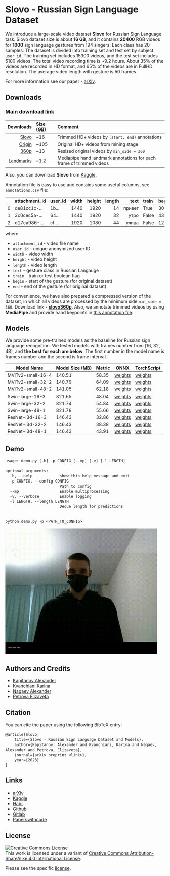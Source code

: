 # Slovo - Russian Sign Language Dataset

We introduce a large-scale video dataset **Slovo** for Russian Sign Language task. Slovo dataset size is about **16 GB**, and it contains **20400** RGB videos for **1000** sign language gestures from 194 singers. Each class has 20 samples. The dataset is divided into training set and test set by subject `user_id`. The training set includes 15300 videos, and the test set includes 5100 videos. The total video recording time is ~9.2 hours. About 35% of the videos are recorded in HD format, and 65% of the videos are in FullHD resolution. The average video length with gesture is 50 frames.

For more information see our paper - [arXiv](https://arxiv.org/abs/2305.14527).

## Downloads
### [Main download link](https://n-ws-620xz-pd11.s3pd11.sbercloud.ru/b-ws-620xz-pd11-jux/slovo/slovo.zip)

|                                                                                               Downloads | Size (GB) | Comment                                                              |
|--------------------------------------------------------------------------------------------------------:|:----------|:---------------------------------------------------------------------|
|                [Slovo](https://n-ws-620xz-pd11.s3pd11.sbercloud.ru/b-ws-620xz-pd11-jux/slovo/slovo.zip) | ~16       | Trimmed HD+ videos by `(start, end)` annotations                     |
|          [Origin](https://n-ws-620xz-pd11.s3pd11.sbercloud.ru/b-ws-620xz-pd11-jux/slovo/slovo_full.zip) | ~105      | Original HD+ videos from mining stage                                |
|        [360p](https://n-ws-620xz-pd11.s3pd11.sbercloud.ru/b-ws-620xz-pd11-jux/slovo/slovo_full360.zip)  | ~13       | Resized original videos by `min_side = 360`                          |
| [Landmarks](https://n-ws-620xz-pd11.s3pd11.sbercloud.ru/b-ws-620xz-pd11-jux/slovo/slovo_mediapipe.json) | ~1.2      | Mediapipe hand landmark annotations for each frame of trimmed videos |

Also, you can download **Slovo** from [Kaggle](https://www.kaggle.com/datasets/kapitanov/slovo).

Annotation file is easy to use and contains some useful columns, see `annotations.csv` file:

|    | attachment_id | user_id | width | height | length |  text  | train   | begin | end |
|---:|:--------------|:--------|------:|-------:|-------:|-------:|:--------|:------|:----|
|  0 | de81cc1c-...  | 1b...   |  1440 |   1920 |     14 | привет | True    | 30    | 45  |
|  1 | 3c0cec5a-...  | 64...   |  1440 |   1920 |     32 |   утро | False   | 43    | 66  |
|  2 | d17ca986-...  | cf...   |  1920 |   1080 |     44 |  улица | False   | 12    | 31  |

where:
- `attachment_id` - video file name
- `user_id` - unique anonymized user ID
- `width` - video width
- `height` - video height
- `length` - video length
- `text` - gesture class in Russian Langauge
- `train` - train or test boolean flag
- `begin` - start of the gesture (for original dataset)
- `end` - end of the gesture (for original dataset)

For convenience, we have also prepared a compressed version of the dataset, in which all videos are processed by the minimum side `min_side = 360`. Download link - **[slovo360p](https://n-ws-620xz-pd11.s3pd11.sbercloud.ru/b-ws-620xz-pd11-jux/slovo/slovo_full360.zip)**.
Also, we annotate trimmed videos by using **MediaPipe** and provide hand keypoints in [this annotation file](https://n-ws-620xz-pd11.s3pd11.sbercloud.ru/b-ws-620xz-pd11-jux/slovo/slovo_mediapipe.json).

## Models
We provide some pre-trained models as the baseline for Russian sign language recognition. 
We tested models with frames number from [16, 32, 48], and **the best for each are below**.
The first number in the model name is frames number and the second is frame interval. 

| Model Name        | Model Size (MB) | Metric | ONNX                                                                                                            | TorchScript                                                                                                 |
|-------------------|-----------------|--------|-----------------------------------------------------------------------------------------------------------------|-------------------------------------------------------------------------------------------------------------|
| MViTv2-small-16-4 | 140.51          | 58.35  | [weights](https://n-ws-620xz-pd11.s3pd11.sbercloud.ru/b-ws-620xz-pd11-jux/slovo/models/mvit/onnx/mvit16-4.onnx) | [weights](https://n-ws-620xz-pd11.s3pd11.sbercloud.ru/b-ws-620xz-pd11-jux/slovo/models/mvit/pt/mvit16-4.pt) |
| MViTv2-small-32-2 | 140.79          | 64.09  | [weights](https://n-ws-620xz-pd11.s3pd11.sbercloud.ru/b-ws-620xz-pd11-jux/slovo/models/mvit/onnx/mvit32-2.onnx) | [weights](https://n-ws-620xz-pd11.s3pd11.sbercloud.ru/b-ws-620xz-pd11-jux/slovo/models/mvit/pt/mvit32-2.pt) |
| MViTv2-small-48-2 | 141.05          | 62.18  | [weights](https://n-ws-620xz-pd11.s3pd11.sbercloud.ru/b-ws-620xz-pd11-jux/slovo/models/mvit/onnx/mvit48-2.onnx) | [weights](https://n-ws-620xz-pd11.s3pd11.sbercloud.ru/b-ws-620xz-pd11-jux/slovo/models/mvit/pt/mvit48-2.pt) |
| Swin-large-16-3   | 821.65          | 48.04  | [weights](https://n-ws-620xz-pd11.s3pd11.sbercloud.ru/b-ws-620xz-pd11-jux/slovo/models/swin/onnx/swin16-3.onnx) | [weights](https://n-ws-620xz-pd11.s3pd11.sbercloud.ru/b-ws-620xz-pd11-jux/slovo/models/swin/pt/swin16-3.pt) |
| Swin-large-32-2   | 821.74          | 54.84  | [weights](https://n-ws-620xz-pd11.s3pd11.sbercloud.ru/b-ws-620xz-pd11-jux/slovo/models/swin/onnx/swin32-2.onnx) | [weights](https://n-ws-620xz-pd11.s3pd11.sbercloud.ru/b-ws-620xz-pd11-jux/slovo/models/swin/pt/swin32-2.pt) |
| Swin-large-48-1   | 821.78          | 55.66  | [weights](https://n-ws-620xz-pd11.s3pd11.sbercloud.ru/b-ws-620xz-pd11-jux/slovo/models/swin/onnx/swin48-1.onnx) | [weights](https://n-ws-620xz-pd11.s3pd11.sbercloud.ru/b-ws-620xz-pd11-jux/slovo/models/swin/pt/swin48-1.pt) |
| ResNet-i3d-16-3   | 146.43          | 32.86  | [weights](https://n-ws-620xz-pd11.s3pd11.sbercloud.ru/b-ws-620xz-pd11-jux/slovo/models/resnet/onnx/resnet16-3.onnx) | [weights](https://n-ws-620xz-pd11.s3pd11.sbercloud.ru/b-ws-620xz-pd11-jux/slovo/models/resnet/pt/resnet16-3.pt) |
| ResNet-i3d-32-2   | 146.43          | 38.38  | [weights](https://n-ws-620xz-pd11.s3pd11.sbercloud.ru/b-ws-620xz-pd11-jux/slovo/models/resnet/onnx/resnet32-2.onnx) | [weights](https://n-ws-620xz-pd11.s3pd11.sbercloud.ru/b-ws-620xz-pd11-jux/slovo/models/resnet/pt/resnet32-2.pt) |
| ResNet-i3d-48-1   | 146.43          | 43.91  | [weights](https://n-ws-620xz-pd11.s3pd11.sbercloud.ru/b-ws-620xz-pd11-jux/slovo/models/resnet/onnx/resnet48-1.onnx) | [weights](https://n-ws-620xz-pd11.s3pd11.sbercloud.ru/b-ws-620xz-pd11-jux/slovo/models/resnet/pt/resnet48-1.pt) |

## Demo
```console
usage: demo.py [-h] -p CONFIG [--mp] [-v] [-l LENGTH]

optional arguments:
  -h, --help            show this help message and exit
  -p CONFIG, --config CONFIG
                        Path to config
  --mp                  Enable multiprocessing
  -v, --verbose         Enable logging
  -l LENGTH, --length LENGTH
                        Deque length for predictions


python demo.py -p <PATH_TO_CONFIG>
```

![demo](images/demo.gif)

## Authors and Credits
- [Kapitanov Alexander](https://www.linkedin.com/in/hukenovs)
- [Kvanchiani Karina](https://www.linkedin.com/in/kvanchiani)
- [Nagaev Alexander](https://www.linkedin.com/in/nagadit/)
- [Petrova Elizaveta](https://www.linkedin.com/in/elizaveta-petrova-248135263/)

## Citation
You can cite the paper using the following BibTeX entry:

    @article{Slovo,
        title={Slovo - Russian Sign Language Dataset and Models},
        author={Kapitanov, Alexander and Kvanchiani, Karina and Nagaev, Alexander and Petrova, Elizaveta},
        journal={arXiv preprint <link>},
        year={2023}
    }

## Links
- [arXiv](https://arxiv.org/abs/2305.14527)
- [Kaggle](https://www.kaggle.com/datasets/kapitanov/slovo)
- [Habr](https://habr.com/ru/companies/sberdevices/articles/737018/)
- [Github](https://github.com/hukenovs/slovo)
- [Gitlab](https://gitlab.aicloud.sbercloud.ru/rndcv/slovo)
- [Paperswithcode](https://paperswithcode.com/paper/slovo-russian-sign-language-dataset)

## License
<a rel="license" href="http://creativecommons.org/licenses/by-sa/4.0/"><img alt="Creative Commons License" style="border-width:0" src="https://i.creativecommons.org/l/by-sa/4.0/88x31.png" /></a><br />This work is licensed under a variant of <a rel="license" href="http://creativecommons.org/licenses/by-sa/4.0/">Creative Commons Attribution-ShareAlike 4.0 International License</a>.

Please see the specific [license](https://github.com/hukenovs/slovo/blob/master/license/en_us.pdf).
